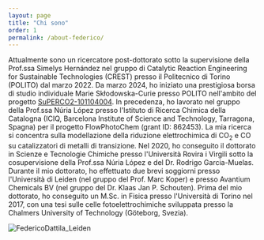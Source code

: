 ```yaml
---
layout: page
title: "Chi sono"
order: 1
permalink: /about-federico/
---
```

Attualmente sono un ricercatore post-dottorato sotto la supervisione della Prof.ssa Simelys Hernández nel gruppo di Catalytic Reaction Engineering for Sustainable Technologies (CREST) presso il Politecnico di Torino (POLITO) dal marzo 2022. Da marzo 2024, ho iniziato una prestigiosa borsa di studio individuale Marie Skłodowska-Curie presso POLITO nell'ambito del progetto [SuPERCO2-101104004](https://cordis.europa.eu/project/id/101104004). In precedenza, ho lavorato nel gruppo della Prof.ssa Núria López presso l'Istituto di Ricerca Chimica della Catalogna (ICIQ, Barcelona Institute of Science and Technology, Tarragona, Spagna) per il progetto FlowPhotoChem (grant ID: 862453). La mia ricerca si concentra sulla modellazione della riduzione elettrochimica di CO<sub>2</sub> e CO su catalizzatori di metalli di transizione. Nel 2020, ho conseguito il dottorato in Scienze e Tecnologie Chimiche presso l'Università Rovira i Virgili sotto la cosupervisione della Prof.ssa Núria López e del Dr. Rodrigo Garcia-Muelas. Durante il mio dottorato, ho effettuato due brevi soggiorni presso l'Università di Leiden (nel gruppo del Prof. Marc Koper) e presso Avantium Chemicals BV (nel gruppo del Dr. Klaas Jan P. Schouten). Prima del mio dottorato, ho conseguito un M.Sc. in Fisica presso l'Università di Torino nel 2017, con una tesi sulle celle fotoelettrochimiche sviluppata presso la Chalmers University of Technology (Göteborg, Svezia).

![FedericoDattila_Leiden](https://github.com/user-attachments/assets/de820595-a078-4b9a-88d2-65457e536496)
